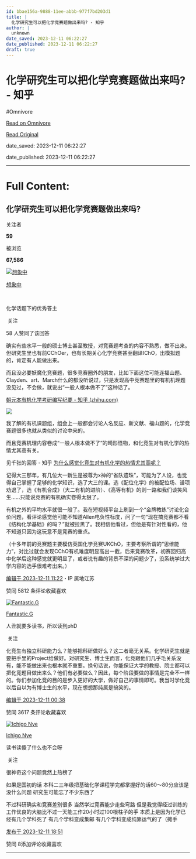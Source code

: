 ```yaml
---
id: bbae156a-9888-11ee-abbb-977f7bd203d1
title: |
  化学研究生可以把化学竞赛题做出来吗? - 知乎
author: |
  unknown
date_saved: 2023-12-11 06:22:27
date_published: 2023-12-11 06:22:27
draft: true
---
```


# 化学研究生可以把化学竞赛题做出来吗? - 知乎
#Omnivore

[Read on Omnivore](https://omnivore.app/me/-18c5b82deb0)

[Read Original](https://www.zhihu.com/question/634193442/answer/3321357856)

date_saved: 2023-12-11 06:22:27

date_published: 2023-12-11 06:22:27

--- 

# Full Content: 

## 化学研究生可以把化学竞赛题做出来吗?

关注者

**59**

被浏览

**67,586**

[![想象中](https://proxy-prod.omnivore-image-cache.app/0x0,sWGw9Rss5TV1TulzKBAPXt9NcHouM27hkmrAKXgoG0Qs/https://picx.zhimg.com/v2-f641069891437e030bfe7802bd658ce5_l.jpg?source=2c26e567)](https://www.zhihu.com/people/xiao-xuan-zhong-86)

[想象中](https://www.zhihu.com/people/xiao-xuan-zhong-86)

[​](https://www.zhihu.com/question/48509984)

化学话题下的优秀答主

​ 关注

58 人赞同了该回答

确实有些水平一般的硕士博士甚至教授，对竞赛题考查的内容不熟悉，做不出来。但研究生里也有前CChOer，也有长期关心化学竞赛甚至翻译IChO，出模拟题的，肯定有人能做出来。

而且没必要妖魔化竞赛题，很多竞赛圈外的朋友，比如下面这位可能连福山题、Clayden、art、March什么的都没听说过，只是发现高中竞赛题里的有机机理题没见过，不会做，就说出“一般人根本做不了”这种话了。

[朝元本有机化学考研编写纪要 - 知乎 (zhihu.com)](https://zhuanlan.zhihu.com/p/469733225)

![](https://proxy-prod.omnivore-image-cache.app/1121x285,subYodtXGEV6BmTQi4oWwrzd2AtSSQcx0xSZ5gZJiQK8/https://picx.zhimg.com/50/v2-c73d6d581fef6cf5863c5edc9013c36c_720w.jpg?source=2c26e567)

我了解的有机课题组，组会上一般都会讨论人名反应、新文献、福山题的，化学竞赛题很多也就从类似的讨论中来的。

而且竞赛机理内容卷成“一般人根本做不了”的畸形怪物，和化竞生对有机化学的热情尤其高有关。 

见千张的回答 - 知乎 [为什么感觉化竞生对有机化学的热情尤其高呢？](https://www.zhihu.com/question/528398302/answer/2950370967)

记得大三那年，有几位大一新生是被尊为x神的“省队遗珠”，可能为了人设，也觉得自己掌握了足够的化学知识，选了大三的课。选《配位化学》的被配位场、谱项劝退了，选《有机合成》（大二有机的进阶）、《高等有机》的则一路和我们谈笑风生……只能说竞赛的有机确实卷得太狠了。

有机之外的平均水平就很一般了。我在短视频平台上刷到一个“金牌教练”讨论化合价问题，看评论感觉他可能不知道Allen电负性标度，问了一句“现在搞竞赛都不看《结构化学基础》的吗？”就被拉黑了。我相信他看过，但他是有针对性看的，他不知道只因为这玩意不是竞赛的重点。

（十多年前的竞赛题主要模仿英国化学竞赛UKChO，主要考察所谓的“思维能力”，对比过就会发现CChO有机难度明显高出一截，后来竞赛改革，初赛回归高中化学后这种感觉就更明显了，或者说有趣的背景不深的问题少了，没系统学过大学内容的选手很难考出来。）

[编辑于 2023-12-11 11:22](https://www.zhihu.com/question/634193442/answer/3321357856)・IP 属地江苏

​赞同 58​​12 条评论​收藏​喜欢

[![Fantastic.G](https://proxy-prod.omnivore-image-cache.app/0x0,so7sORUyd3d1qf2jCwhOz7dBrbdWa37RxYmhpteBw0uk/https://picx.zhimg.com/v2-fcf401a235713cb952299d7786425cd7_l.jpg?source=1def8aca)](https://www.zhihu.com/people/fantastic-g)

[Fantastic.G](https://www.zhihu.com/people/fantastic-g)

人丑就要多读书，所以读到phD

​ 关注

化竞生有独立科研能力么？能够把科研做好么？这二者毫无关系。化学研究生就是要把手里的Project给做好。对研究生、博士生而言，化竞跟他们几乎毛关系没有，能不能做出来也根本就不重要。换句话说，你能保证大学的教授、院士都可以把化竞题目做出来么？他们有必要做么？因此，每个阶段要做的事情是完全不一样的。你们参加化竞的目的是步入更好的大学，做好自己的事情即可。我当时学化竞以后自以为有博士生的水平，现在想想那纯属是搞笑的。

[编辑于 2023-12-11 00:38](https://www.zhihu.com/question/634193442/answer/3320831250)

​赞同 36​​17 条评论​收藏​喜欢

[![Ichigo Nye](https://proxy-prod.omnivore-image-cache.app/0x0,sIUhT4WmJC4IweQPuvMwCx-1I2HGzvYp-s9m34nLGE4w/https://pica.zhimg.com/v2-39b5cbdea76c76447d83564c9f4ebf85_l.jpg?source=1def8aca)](https://www.zhihu.com/people/christina-33-83)

[Ichigo Nye](https://www.zhihu.com/people/christina-33-83)

读书读傻了什么也不会呀

​ 关注

很神奇这个问题竟然上热榜了

如果是国初的话 本科二三年级把基础化学课程学完都掌握好的话60～80分应该是没什么问题 研究生可能忘了不少东西了

不过科研确实和竞赛差别很多 当然学过竞赛能少走些弯路 但是我觉得经过训练的工作优良的大脑比不过一天能工作20小时过100根柱子的手 本质上是因为化学已经有几个学科死了 有几个学科变成集邮 有几个学科变成纯靠运气的了（摊手

[发布于 2023-12-11 18:51](https://www.zhihu.com/question/634193442/answer/3322192548)

​赞同 8​​添加评论​收藏​喜欢

---

